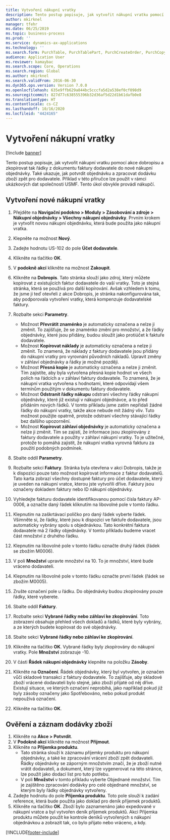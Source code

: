 ```yaml
---
title: Vytvoření nákupní vratky
description: Tento postup popisuje, jak vytvořit nákupní vratku pomocí akce dobropisu a zkopírovat tak řádky z dokumentu faktury dodavatele do nové nákupní objednávky.
author: mkirknel
manager: tfehr
ms.date: 06/25/2019
ms.topic: business-process
ms.prod: ''
ms.service: dynamics-ax-applications
ms.technology: ''
ms.search.form: PurchTable, PurchTablePart, PurchCreateOrder, PurchCopying, InventMarking, PurchEditLines
audience: Application User
ms.reviewer: kamaybac
ms.search.scope: Core, Operations
ms.search.region: Global
ms.author: mkirknel
ms.search.validFrom: 2016-06-30
ms.dyn365.ops.version: Version 7.0.0
ms.openlocfilehash: 635e9ffb629a844bc5cccfa5d2a538ef0cf098d9
ms.sourcegitcommit: 827d77c638555396b32d36af5d22d1b61dafb0e8
ms.translationtype: HT
ms.contentlocale: cs-CZ
ms.lasthandoff: 10/16/2020
ms.locfileid: "4424165"
---
```

# <a name="create-a-purchase-return-order"></a>Vytvoření nákupní vratky

[!include [banner](../../includes/banner.md)]

Tento postup popisuje, jak vytvořit nákupní vratku pomocí akce dobropisu a zkopírovat tak řádky z dokumentu faktury dodavatele do nové nákupní objednávky. Také ukazuje, jak potvrdit objednávku a zpracovat dodávku zboží zpět pro dodavatele. Příklad v této příručce lze použít v rámci ukázkových dat společnosti USMF. Tento úkol obvykle provádí nákupčí.

## <a name="create-a-new-purchase-return-order"></a>Vytvoření nové nákupní vratky
1. Přejděte na **Navigační podokno > Moduly > Zásobování a zdroje > Nákupní objednávky > Všechny nákupní objednávky**. Prvním krokem je vytvořit novou nákupní objednávku, která bude použita jako nákupní vratka.  
2. Klepněte na možnost **Nový**.
3. Zadejte hodnotu US-102 do pole **Účet dodavatele**.
4. Klikněte na tlačítko **OK**.
5. V **podokně akcí** klikněte na možnost **Zakoupit**.
6. Klikněte na **Dobropis**. Tato stránka slouží jako zdroj, který můžete kopírovat z existujících faktur dodavatele do vaší vratky. Toto je stejná stránka, která se používá pro další kopírování. Avšak vzhledem k tomu, že jsme ji teď otevřeli z akce Dobropis, je stránka nakonfigurována tak, aby podporovala vytvoření vratky, která kompenzuje dodavatelské faktury.  
7. Rozbalte sekci **Parametry**.
    - Možnost **Převrátit znaménko** je automaticky označena a nelze ji změnit. To zajišťuje, že se znaménko změní pro množství, a že řádky objednávky, které jsou přidány, budou sloužit jako protiúčet k faktuře dodavatele.  
    - Možnost **Kopírovat náklady** je automaticky označena a nelze ji změnit. To znamená, že náklady z faktury dodavatele jsou přidány do nákupní vratky pro vyrovnání původních nákladů. Upravit změny v záhlaví objednávky a řádky je možné později.  
    - Možnost **Přesná kopie** je automaticky označena a nelze ji změnit. Tím zajistíte, aby byla vytvořena přesná kopie hodnot ve všech polích na řádcích a v záhlaví faktury dodavatele. To znamená, že je nákupní vratka vytvořena s hodnotami, které odpovídají všem termínům použitým v dokumentu faktury dodavatele. 
    - Možnost **Odstranit řádky nákupu** odstraní všechny řádky nákupní objednávky, které již existují v nákupní objednávce, a to před přidáním nových řádků. V tomto příkladu jsme zatím nepřidali žádné řádky do nákupní vratky, takže akce nebude mít žádný vliv. Tuto možnost použijte opatrně, protože odstraní všechny stávající řádky bez dalšího upozornění.  
    * Možnost **Kopírovat záhlaví objednávky** je automaticky označena a nelze ji změnit. Tím se zajistí, že informace jsou zkopírovány z faktury dodavatele a použity v záhlaví nákupní vratky. To je užitečné, protože to pomáhá zajistit, že nákupní vratka vyrovná fakturu za použití podobných podmínek.  
8. Sbalte oddíl **Parametry**.
9. Rozbalte sekci **Faktury**. Stránka byla otevřena v akci Dobropis, takže je k dispozici pouze tato možnost kopírovat informace z faktur dodavatelů. Tato karta zobrazí všechny dostupné faktury pro účet dodavatele, který je uveden na nákupní vratce, kterou jste vytvořili dříve.   Faktury jsou označeny dokladem faktury nebo ID nákupní objednávky.
10. Vyhledejte fakturu dodavatele identifikovanou pomocí čísla faktury AP-0006, a označte daný řádek kliknutím na libovolné pole v tomto řádku.
11. Klepnutím na zaškrtávací políčko pro daný řádek vyberte řádek. Všimněte si, že řádky, které jsou k dispozici ve faktuře dodavatele, jsou automaticky vybrány spolu s objednávkou. Tato konkrétní faktura dodavatele má 2 řádky objednávky. V tomto příkladu budeme vracet část množství z druhého řádku.
12. Klepnutím na libovolné pole v tomto řádku označte druhý řádek (řádek se zbožím M0006).
13. V poli **Množství** upravte množství na 10. To je množství, které bude vráceno dodavateli. 
14. Klepnutím na libovolné pole v tomto řádku označte první řádek (řádek se zbožím M0005).
15. Zrušte označení pole u řádku. Do objednávky budou zkopírovány pouze řádky, které vyberete.
16. Sbalte oddíl **Faktury**.
17. Rozbalte sekci **Vybrané řádky nebo záhlaví ke zkopírování**. Toto zobrazení obsahuje přehled všech dokladů a řádků, které byly vybrány, a ze kterých budete kopírovat do své objednávky.  
18. Sbalte sekci **Vybrané řádky nebo záhlaví ke zkopírování**.
19. Klikněte na tlačítko **OK**. Vybrané řádky byly zkopírovány do nákupní vratky. Pole **Množství** zobrazuje -10.   
20. V části **Řádek nákupní objednávky** klepněte na položku **Zásoby**.
21. Klikněte na **Označení**. Řádek objednávky, který byl vytvořen, je označen vůči skladové transakci z faktury dodavatele. To zajišťuje, aby skladové zboží vrácené dodavateli bylo stejné, jako zboží přijaté od něj dříve. Existují situace, ve kterých označení neprobíhá, jako například pokud již byly zásoby označeny jako Spotřebováno, nebo pokud produkt nepoužívá označení.  

22. Klikněte na tlačítko **OK**.

## <a name="confirm-and-record-the-shipment-of-goods"></a>Ověření a záznam dodávky zboží
1. Klikněte na **Akce > Potvrdit**.
2. V **Podokně akcí** klikněte na možnost **Přijmout**.
3. Klikněte na **Příjemka produktu**.
    - Tato stránka slouží k záznamu příjemky produktu pro nákupní objednávky, a také ke zpracování vrácení zboží zpět dodavateli. Řádky objednávky se záporným množstvím značí, že je zboží nutné vrátit dodavateli, a dokument, který lze vygenerovat na této stránce, lze použít jako dodací list pro tuto potřebu.   
    - V poli **Množství** v tomto příkladu vyberte Objednané množství. Tím je zajištěno zpracování dodávky pro celé objednané množství, se kterým byly řádky objednávky vytvořeny.   
4. Zadejte hodnotu do pole **Příjemka produktu**. Toto pole slouží k zadání reference, která bude použita jako doklad pro deník příjemek produktů.  
5. Klikněte na tlačítko **OK**. Zboží bylo zaznamenáno jako expedované v nákupní vratce a byl vytvořen deník příjemek produktů. Akci Příjemka produktu můžete použít ke kontrole deníků vytvořených s nákupní objednávkou a zobrazit tak, co bylo přijato nebo vráceno, a kdy.  



[!INCLUDE[footer-include](../../../includes/footer-banner.md)]